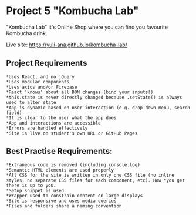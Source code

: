 # Project 5 "Kombucha Lab"

"Kombucha Lab" it's Online Shop where you can find you favourite Kombucha drink. 

Live site: https://yuli-ana.github.io/kombucha-lab/

## Project Requirements


    *Uses React, and no jQuery
    *Uses modular components
    *Uses axios and/or Firebase
    *React 'knows' about all DOM changes (bind your inputs!)
    *this.state is never directly changed because .setState() is always used to alter state
    *App is dynamic based on user interaction (e.g. drop-down menu, search field)
    *It is clear to the user what the app does
    *App and interactions are accessible
    *Errors are handled effectively
    *Site is live on student's own URL or GitHub Pages

## Best Practise Requirements:

    *Extraneous code is removed (including console.log)
    *Semantic HTML elements are used properly
    *All CSS for the site is written in only one CSS file (no inline styles, no separate CSS files for each component, etc). How *you get there is up to you.
    *Setup snippet is used
    *Wrapper used to constrain content on large displays
    *Site is responsive and uses media queries
    *Files and folders share a naming convention.
